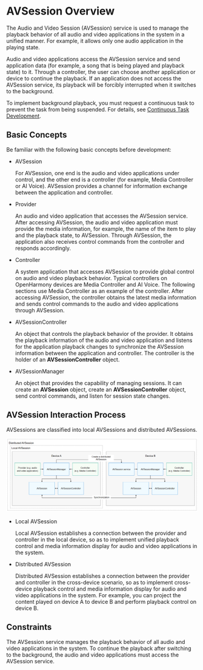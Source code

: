 # AVSession Overview

The Audio and Video Session (AVSession) service is used to manage the playback behavior of all audio and video applications in the system in a unified manner. For example, it allows only one audio application in the playing state.

Audio and video applications access the AVSession service and send application data (for example, a song that is being played and playback state) to it. Through a controller, the user can choose another application or device to continue the playback. If an application does not access the AVSession service, its playback will be forcibly interrupted when it switches to the background.

To implement background playback, you must request a continuous task to prevent the task from being suspended. For details, see [Continuous Task Development](../task-management/continuous-task-dev-guide.md).

## Basic Concepts

Be familiar with the following basic concepts before development:

- AVSession

  For AVSession, one end is the audio and video applications under control, and the other end is a controller (for example, Media Controller or AI Voice). AVSession provides a channel for information exchange between the application and controller. 

- Provider

  An audio and video application that accesses the AVSession service. After accessing AVSession, the audio and video application must provide the media information, for example, the name of the item to play and the playback state, to AVSession. Through AVSession, the application also receives control commands from the controller and responds accordingly.

- Controller

  A system application that accesses AVSession to provide global control on audio and video playback behavior. Typical controllers on OpenHarmony devices are Media Controller and AI Voice. The following sections use Media Controller as an example of the controller. After accessing AVSession, the controller obtains the latest media information and sends control commands to the audio and video applications through AVSession.

- AVSessionController

  An object that controls the playback behavior of the provider. It obtains the playback information of the audio and video application and listens for the application playback changes to synchronize the AVSession information between the application and controller. The controller is the holder of an **AVSessionController** object.

- AVSessionManager

  An object that provides the capability of managing sessions. It can create an **AVSession** object, create an **AVSessionController** object, send control commands, and listen for session state changes.


## AVSession Interaction Process

AVSessions are classified into local AVSessions and distributed AVSessions.

![AVSession Interaction Process](figures/avsession-interaction-process.png)

- Local AVSession

  Local AVSession establishes a connection between the provider and controller in the local device, so as to implement unified playback control and media information display for audio and video applications in the system.

- Distributed AVSession

  Distributed AVSession establishes a connection between the provider and controller in the cross-device scenario, so as to implement cross-device playback control and media information display for audio and video applications in the system. For example, you can project the content played on device A to device B and perform playback control on device B.

## Constraints

The AVSession service manages the playback behavior of all audio and video applications in the system. To continue the playback after switching to the background, the audio and video applications must access the AVSession service.

